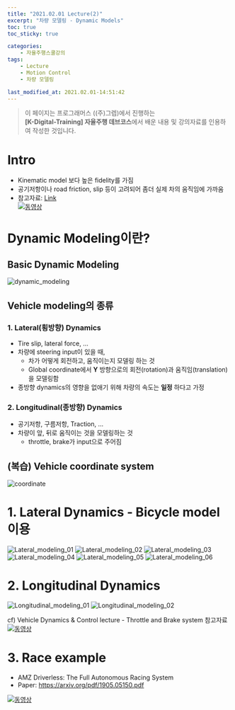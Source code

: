 ```yaml
---
title: "2021.02.01 Lecture(2)"
excerpt: "차량 모델링 - Dynamic Models"
toc: true
toc_sticky: true

categories:
    - 자율주행스쿨강의
tags:
    - Lecture
    - Motion Control
    - 차량 모델링

last_modified_at: 2021.02.01-14:51:42 
---
```


>이 페이지는 프로그래머스 ((주)그렙)에서 진행하는\
**[K-Digital-Training] 자율주행 데브코스**에서 배운 내용 및 강의자료를 인용하여 작성한 것입니다.

# Intro
- Kinematic model 보다 높은 fidelity를 가짐
- 공기저항이나 road friction, slip 등이 고려되어 좀더 실제 차의 움직임에 가까움
- 참고자료: [Link](https://ddl.stanford.edu/sites/g/files/sbiybj9456/f/marty_avec2018_fullpaper.pdf)\
[![동영상](https://img.youtube.com/vi/WNIDcT0Zdj4/0.jpg)](https://youtu.be/WNIDcT0Zdj4)

# Dynamic Modeling이란?
## Basic Dynamic Modeling
![dynamic_modeling](/assets/images/lecture/week10_imgs/Dynamic_modeling.jpeg)

## Vehicle modeling의 종류
### 1. Lateral(횡방향) Dynamics
- Tire slip, lateral force, ...
- 차량에 steering input이 있을 때, 
    - 차가 어떻게 회전하고, 움직이는지 모델링 하는 것
    - Global coordinate에서 **Y** 방향으로의 회전(rotation)과 움직임(translation)을 모델링함
- 종방향 dynamics의 영향을 없애기 위해 차량의 속도는 **일정** 하다고 가정

### 2. Longitudinal(종방향) Dynamics
- 공기저항, 구름저항, Traction, ...
- 차량이 앞, 뒤로 움직이는 것을 모델링하는 것
    - throttle, brake가 input으로 주어짐

## (복습) Vehicle coordinate system
![coordinate](/assets/images/lecture/week10_imgs/coordinate.png)

# 1. Lateral Dynamics - Bicycle model 이용
![Lateral_modeling_01](/assets/images/lecture/week10_imgs/Lateral_modeling_01.jpeg)
![Lateral_modeling_02](/assets/images/lecture/week10_imgs/Lateral_modeling_02.jpeg)
![Lateral_modeling_03](/assets/images/lecture/week10_imgs/Lateral_modeling_03.jpeg)
![Lateral_modeling_04](/assets/images/lecture/week10_imgs/Lateral_modeling_04.jpeg)
![Lateral_modeling_05](/assets/images/lecture/week10_imgs/Lateral_modeling_05.jpeg)
![Lateral_modeling_06](/assets/images/lecture/week10_imgs/Lateral_modeling_06.jpeg)

# 2. Longitudinal Dynamics
![Longitudinal_modeling_01](/assets/images/lecture/week10_imgs/Longitudinal_modeling_01.jpeg)
![Longitudinal_modeling_02](/assets/images/lecture/week10_imgs/Longitudinal_modeling_02.jpeg)

cf) Vehicle Dynamics & Control lecture - Throttle and Brake system 참고자료\
[![동영상](https://img.youtube.com/vi/aS615xkzmfs/0.jpg)](https://youtu.be/aS615xkzmfs)

# 3. Race example
- AMZ Driverless: The Full Autonomous Racing System
- Paper: <https://arxiv.org/pdf/1905.05150.pdf>

[![동영상](https://img.youtube.com/vi/hYpToBIMpVQ/0.jpg)](https://youtu.be/ahYpToBIMpVQ)
